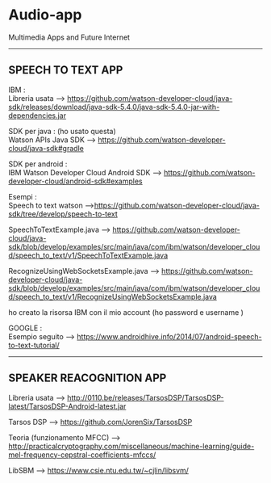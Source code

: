 # Audio-app
Multimedia Apps and Future Internet

----------------------------------------------------------------------------------------------------------------------------------------------------------------------------------------------------------------------------------------------
SPEECH TO TEXT APP
----------------------------------------------------------------------------------------------------------------------------------------------------------------------------------------------------------------------------------------------
IBM :                                                                                                                            
Libreria usata --> https://github.com/watson-developer-cloud/java-sdk/releases/download/java-sdk-5.4.0/java-sdk-5.4.0-jar-with-dependencies.jar

SDK per java : (ho usato questa)                                                                                    
Watson APIs Java SDK --> https://github.com/watson-developer-cloud/java-sdk#gradle

SDK per android :                                                                                                  
IBM Watson Developer Cloud Android SDK --> https://github.com/watson-developer-cloud/android-sdk#examples 

Esempi :                                                                                                               
Speech to text watson -->https://github.com/watson-developer-cloud/java-sdk/tree/develop/speech-to-text

SpeechToTextExample.java --> https://github.com/watson-developer-cloud/java-sdk/blob/develop/examples/src/main/java/com/ibm/watson/developer_cloud/speech_to_text/v1/SpeechToTextExample.java

RecognizeUsingWebSocketsExample.java --> https://github.com/watson-developer-cloud/java-sdk/blob/develop/examples/src/main/java/com/ibm/watson/developer_cloud/speech_to_text/v1/RecognizeUsingWebSocketsExample.java

ho creato la risorsa IBM con il mio account (ho password e username )

GOOGLE :                                                                                                                                 
Esempio seguito --> https://www.androidhive.info/2014/07/android-speech-to-text-tutorial/

----------------------------------------------------------------------------------------------------------------------------------------------------------------------------------------------------------------------------------------------
SPEAKER REACOGNITION APP
----------------------------------------------------------------------------------------------------------------------------------------------------------------------------------------------------------------------------------------------

Libreria usata --> http://0110.be/releases/TarsosDSP/TarsosDSP-latest/TarsosDSP-Android-latest.jar

Tarsos DSP --> https://github.com/JorenSix/TarsosDSP

Teoria (funzionamento MFCC) --> http://practicalcryptography.com/miscellaneous/machine-learning/guide-mel-frequency-cepstral-coefficients-mfccs/

LibSBM --> https://www.csie.ntu.edu.tw/~cjlin/libsvm/
